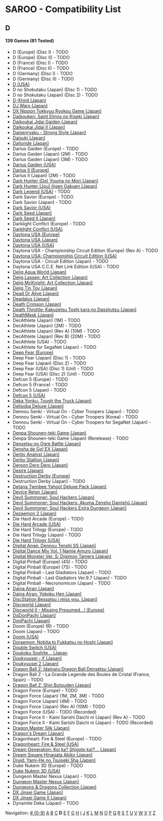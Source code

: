 # SAROO - Compatibility List

## D

#### 139 Games (81 Tested)

- D (Europe) (Disc I) - TODO
- D (Europe) (Disc II) - TODO
- D (France) (Disc I) - TODO
- D (France) (Disc II) - TODO
- D (Germany) (Disc I) - TODO
- D (Germany) (Disc II) - TODO
- [D (USA)](../../../Regions/Retails/USA/T-8106H/01/README.md)
- D no Shokutaku (Japan) (Disc 1) - TODO
- D no Shokutaku (Japan) (Disc 2) - TODO
- [D-Xhird (Japan)](../../../Regions/Retails/Japan/T-10307G/01/README.md)
- [DJ Wars (Japan)](../../../Regions/Retails/Japan/T-18807G/01/README.md)
- [DX Nippon Tokkyuu Ryokou Game (Japan)](../../../Regions/Retails/Japan/T-10306G/01/README.md)
- [Daibouken: Saint Elmos no Kiseki (Japan)](../../../Regions/Retails/Japan/T-23101G/01/README.md)
- [Daikoukai Jidai Gaiden (Japan)](../../../Regions/Retails/Japan/T-7657G/01/README.md)
- [Daikoukai Jidai II (Japan)](../../../Regions/Retails/Japan/T-7628G/01/README.md)
- [Daisenryaku - Strong Style (Japan)](../../../Regions/Retails/Japan/T-21202G/01/README.md)
- [Daisuki (Japan)](../../../Regions/Retails/Japan/T-18510G/01/README.md)
- [Daitoride (Japan)](../../../Regions/Retails/Japan/T-29201G/01/README.md)
- Darius Gaiden (Europe) - TODO
- Darius Gaiden (Japan) (2M) - TODO
- Darius Gaiden (Japan) (3M) - TODO
- [Darius Gaiden (USA)](../../../Regions/Retails/USA/T-8123H/01/README.md)
- [Darius II (Europe)](../../../Regions/Retails/Europe/MK-81085/01/README.md)
- Darius II (Japan) (2M) - TODO
- [Dark Hunter (Ge) Youma no Mori (Japan)](../../../Regions/Retails/Japan/T-7632G/01/README.md)
- [Dark Hunter (Jou) Ijigen Gakuen (Japan)](../../../Regions/Retails/Japan/T-7631G/01/README.md)
- [Dark Legend (USA)](../../../Regions/Retails/USA/T-1305H/02/README.md) - TODO
- Dark Savior (Europe) - TODO
- Dark Savior (Japan) - TODO
- [Dark Savior (USA)](../../../Regions/Retails/USA/MK-81304/01/README.md)
- [Dark Seed (Japan)](../../../Regions/Retails/Japan/T-18501G/01/README.md)
- [Dark Seed II (Japan)](../../../Regions/Retails/Japan/T-36101G/01/README.md)
- Darklight Conflict (Europe) - TODO
- [Darklight Conflict (USA)](../../../Regions/Retails/USA/T-5022H/01/README.md)
- [Daytona USA (Europe)](../../../Regions/Retails/Europe/MK_8120050/01/README.md)
- [Daytona USA (Japan)](../../../Regions/Retails/Japan/GS-9013/01/README.md)
- [Daytona USA (USA)](../../../Regions/Retails/USA/MK-81200/01/README.md)
- Daytona USA - Championship Circuit Edition (Europe) (Rev A) - TODO
- [Daytona USA: Championship Circuit Edition (USA)](../../../Regions/Retails/USA/MK-81213/01/README.md)
- Daytona USA - Circuit Edition (Japan) - TODO
- Daytona USA C.C.E. Net Link Edition (USA) - TODO
- [Dejig Aqua World (Japan)](../../../Regions/Retails/Japan/T-30303G/01/README.md)
- [Dejig Lassen: Art Collection (Japan)](../../../Regions/Retails/Japan/T-30304G/01/README.md)
- [Dejig McKnight: Art Collection (Japan)](../../../Regions/Retails/Japan/T-30305G/01/README.md)
- [Dejig Tin Toy (Japan)](../../../Regions/Retails/Japan/T-30302G/01/README.md)
- [Dead Or Alive (Japan)](../../../Regions/Retails/Japan/T-3603G/01/README.md)
- [Deadalus (Japan)](../../../Regions/Retails/Japan/SG-9008/01/README.md)
- [Death Crimson (Japan)](../../../Regions/Retails/Japan/T-23202G/01/README.md)
- [Death Throttle: Kakuzetsu Toshi kara no Dasshutsu (Japan)](../../../Regions/Retails/Japan/T-26403G/01/README.md)
- [DeathMask (Japan)](../../../Regions/Retails/Japan/T-22701G/01/README.md)
- DecAthlete (Japan) (1M) - TODO
- DecAthlete (Japan) (2M) - TODO
- DecAthlete (Japan) (Rev A) (10M) - TODO
- DecAthlete (Japan) (Rev B) (20M) - TODO
- DecAthlete (USA) - TODO
- DecAthlete for SegaNet (Japan) - TODO
- [Deep Fear (Europe)](../../../Regions/Retails/Europe/MK-81804/01/README.md)
- Deep Fear (Japan) (Disc 1) - TODO
- Deep Fear (Japan) (Disc 2) - TODO
- Deep Fear (USA) (Disc 1) (Unl) - TODO
- Deep Fear (USA) (Disc 2) (Unl) - TODO
- Defcon 5 (Europe) - TODO
- Defcon 5 (France) - TODO
- Defcon 5 (Japan) - TODO
- [Defcon 5 (USA)](../../../Regions/Retails/USA/T-1301G/01/README.md)
- [Deka Yonku: Tough the Truck (Japan)](../../../Regions/Retails/Japan/T-4313G/01/README.md)
- [Delisoba Deluxe (Japan)](../../../Regions/Retails/Japan/6106803/01/README.md)
- Dennou Senki - Virtual On - Cyber Troopers (Japan) - TODO
- Dennou Senki - Virtual On - Cyber Troopers (Korea) - TODO
- Dennou Senki - Virtual On - Cyber Troopers for SegaNet (Japan) - TODO
- [Denpa Shounen-teki Game (Japan)](../../../Regions/Retails/Japan/T-14316G/01/README.md)
- Denpa Shounen-teki Game (Japan) (Rerelease) - TODO
- [Densetsu no Ogre Battle (Japan)](../../../Regions/Retails/Japan/T-5305G/01/README.md)
- [Densha de Go! EX (Japan)](../../../Regions/Retails/Japan/T-10317G/01/README.md)
- [Derby Analyst (Japan)](../../../Regions/Retails/Japan/T-20505G/01/README.md)
- [Derby Stallion (Japan)](../../../Regions/Retails/Japan/T-2113G/01/README.md)
- [Deroon Dero Dero (Japan)](../../../Regions/Retails/Japan/T-3601G/01/README.md)
- [Desire (Japan)](../../../Regions/Retails/Japan/T-15031G/01/README.md)
- [Destruction Derby (Europe)](../../../Regions/Retails/Europe/T-11303H/01/README.md)
- Destruction Derby (Japan) - TODO
- [Detana Twinbee Yahoo! Deluxe Pack (Japan)](../../../Regions/Retails/Japan/T-9505G/01/README.md)
- [Device Reign (Japan)](../../../Regions/Retails/Japan/T-27810G/01/README.md)
- [Devil Summoner: Soul Hackers (Japan)](../../../Regions/Retails/Japan/T-14420G/01/README.md)
- [Devil Summoner: Soul Hackers: Akuma Zensho Dainishū (Japan)](../../../Regions/Retails/Japan/T-14421G/01/README.md)
- [Devil Summoner: Soul Hackers Extra Dungeon (Japan)](../../../Regions/Retails/Japan/6106804/01/README.md)
- [Dezaemon 2 (Japan)](../../../Regions/Retails/Japan/T-16804G/01/README.md)
- Die Hard Arcade (Europe) - TODO
- [Die Hard Arcade (USA)](../../../Regions/Retails/USA/MK-81057/01/README.md)
- Die Hard Trilogy (Europe) - TODO
- Die Hard Trilogy (Japan) - TODO
- [Die Hard Trilogy (USA)](../../../Regions/Retails/USA/T-16103H/01/README.md)
- [Digital Ange: Dennou Tenshi SS (Japan)](../../../Regions/Retails/Japan/T-33003G/01/README.md)
- [Digital Dance Mix Vol. 1 Namie Amuro (Japan)](../../../Regions/Retails/Japan/GS-9133/01/README.md)
- [Digital Monster Ver. S: Digimon Tamers (Japan)](../../../Regions/Retails/Japan/T-13331G/01/README.md)
- Digital Pinball (Europe) (4S) - TODO
- Digital Pinball (Europe) (7S) - TODO
- Digital Pinball - Last Gladiators (Japan) - TODO
- Digital Pinball - Last Gladiators Ver.9.7 (Japan) - TODO
- Digital Pinball - Necronomicon (Japan) - TODO
- [Daina Airan (Japan)](../../../Regions/Retails/Japan/T-4503G/01/README.md)
- [Daina Airan: Yokoku Hen (Japan)](../../../Regions/Retails/Japan/T-4505G/01/README.md)
- [DiscStation Bessatsu i miss you. (Japan)](../../../Regions/Retails/Japan/6106732/01/README.md)
- [Discworld (Japan)](../../../Regions/Retails/Japan/T-20502G/01/README.md)
- [Discworld II - Missing Presumed...! (Europe)](../../../Regions/Retails/Europe/MK-81093/01/README.md)
- [DoDonPachi (Japan)](../../../Regions/Retails/Japan/T-14419G/01/README.md)
- [DonPachi (Japan)](../../../Regions/Retails/Japan/T-14405G/01/README.md)
- Doom (Europe) (R) - TODO
- Doom (Japan) - TODO
- [Doom (USA)](../../../Regions/Retails/USA/T-25405H/01/README.md)
- [Doraemon: Nobita to Fukkatsu no Hoshi (Japan)](../../../Regions/Retails/Japan/T-19801G/01/README.md)
- [Double Switch (USA)](../../../Regions/Retails/USA/T-16207H/01/README.md)
- [Doukoku Soshite... (Japan](../../../Regions/Retails/Japan/T-1315G/01/README.md)
- [Doukyuusei - if (Japan)](../../../Regions/Retails/Japan/T-20102G/01/README.md)
- [Doukyuusei 2 (Japan)](../../../Regions/Retails/Japan/T-20104G/01/README.md)
- [Dragon Ball Z: Idainaru Dragon Ball Densetsu (Japan)](../../../Regions/Retails/Japan/T-13305G/01/README.md)
- Dragon Ball Z - La Grande Legende des Boules de Cristal (France, Spain) - TODO
- [Dragon Ball Z: Shin Butouden (Japan)](../../../Regions/Retails/Japan/T-13302G/01/README.md)
- Dragon Force (Europe) - TODO
- Dragon Force (Japan) (1M, 2M, 3M) - TODO
- Dragon Force (Japan) (4M) - TODO
- Dragon Force (Japan) (Rev A) (10M) - TODO
- Dragon Force (USA) - TODO (Recorded)
- Dragon Force II - Kami Sarishi Daichi ni (Japan) (Rev A) - TODO
- Dragon Force II - Kami Sarishi Daichi ni (Japan) - TODO (Recorded)
- [Dragon Master Silk (Japan)](../../../Regions/Retails/Japan/T-19503G/01/README.md)
- [Dragon's Dream (Japan)](../../../Regions/Retails/Japan/GS-7114/01/README.md)
- Dragonheart: Fire & Steel (Europe) - TODO
- [Dragonheart: Fire & Steel (USA)](../../../Regions/Retails/USA/T-8117H/01/README.md)
- [Dream Generation: Koi ka? Shigoto ka!?... (Japan)](../../../Regions/Retails/Japan/T-2511G/01/README.md)
- [Dream Square Hinagata Akiko (Japan)](../../../Regions/Retails/Japan/T-3002G/01/README.md)
- [Druid: Yami-He no Tsuiseki Sha (Japan)](../../../Regions/Retails/Japan/T-7670G/01/README.md)
- Duke Nukem 3D (Europe) - TODO
- [Duke Nukem 3D (USA)](../../../Regions/Retails/USA/MK-81071/01/README.md)
- Dungeon Master Nexus (Japan) - TODO
- [Dungeon Master Nexus (Japan)](../../../Regions/Retails/Japan/T-9111G/01/README.md)
- [Dungeons & Dragons Collection (Japan)](../../../Regions/Retails/Japan/T-1245G/01/README.md)
- [DX Jinsei Game (Japan)](../../../Regions/Retails/Japan/T-10302G/01/README.md)
- [DX Jinsei Game II (Japan)](../../../Regions/Retails/Japan/T-10310G/01/README.md)
- Dynamite Deka (Japan) - TODO

Navigation:
[# (0-9)](./09.md) [A](./A.md) [B](./B.md) [C](./C.md) **D** [E](./E.md) [F](./F.md) [G](./G.md) [H](./H.md) [I](./I.md) [J](./J.md) [K](./K.md) [L](./L.md) [M](./M.md) [N](./N.md) [O](./O.md) [P](./P.md) [Q](./Q.md) [R](./R.md) [S](./S.md) [T](./T.md) [U](./U.md) [V](./V.md) [W](./W.md) [X](./X.md) [Y](./Y.md) [Z](./Z.md)
